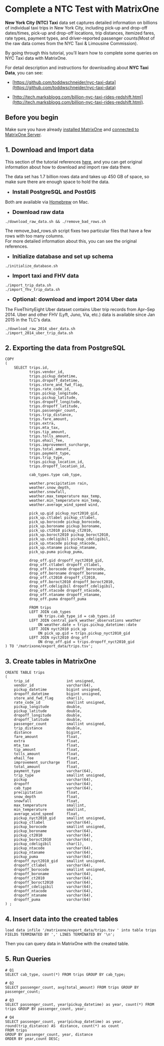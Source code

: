 # **Complete a NTC Test with MatrixOne**

**New York City (NTC) Taxi** data set captures detailed information on billions of individual taxi trips in New York City, including pick-up and drop-off dates/times, pick-up and drop-off locations, trip distances, itemized fares, rate types, payment types, and driver-reported passenger counts(Most of the raw data comes from the NYC Taxi & Limousine Commission).  

By going through this tutorial, you’ll learn how to complete some queries on NYC Taxi data with MatrixOne.

For detail description and instructions for downloading about **NYC Taxi Data**, you can see:  

* [https://github.com/toddwschneider/nyc-taxi-data](https://github.com/toddwschneider/nyc-taxi-data)  

* [http://tech.marksblogg.com/billion-nyc-taxi-rides-redshift.html](http://tech.marksblogg.com/billion-nyc-taxi-rides-redshift.html). 

## **Before you begin** 

Make sure you have already [installed MatrixOne](../install-standalone-matrixone.md) and [connected to MatrixOne Server](../connect-to-matrixone-server.md).
  

## **1. Download and Import data**
This section of the tutorial references [here](https://github.com/toddwschneider/nyc-taxi-data), and you can get original information about how to download and import raw data there.

The data set has 1.7 billion rows data and takes up 450 GB of space, so make sure there are enough space to hold the data.  

* <font size=4>**Install PostgreSQL and PostGIS**</font>  

Both are available via [Homebrew](https://brew.sh) on Mac.  

* <font size=4>**Download raw data**</font>

```
./download_raw_data.sh && ./remove_bad_rows.sh
```
The remove_bad_rows.sh script fixes two particular files that have a few rows with too many columns.  
For more detailed information about this, you can see the original references.

* <font size=4>**Initialize database and set up schema**</font>

```
./initialize_database.sh
```

* <font size=4>**Import taxi and FHV data**</font>

```
./import_trip_data.sh 
./import_fhv_trip_data.sh
```

* <font size=4>**Optional: download and import 2014 Uber data**</font>

The FiveThirtyEight Uber dataset contains Uber trip records from Apr–Sep 2014. Uber and other FHV (Lyft, Juno, Via, etc.) data is available since Jan 2015 in the TLC's data.

```
./download_raw_2014_uber_data.sh 
./import_2014_uber_trip_data.sh
```


## **2. Exporting the data from PostgreSQL**

```
COPY
(
    SELECT trips.id,
           trips.vendor_id,
           trips.pickup_datetime,
           trips.dropoff_datetime,
           trips.store_and_fwd_flag,
           trips.rate_code_id,
           trips.pickup_longitude,
           trips.pickup_latitude,
           trips.dropoff_longitude,
           trips.dropoff_latitude,
           trips.passenger_count,
           trips.trip_distance,
           trips.fare_amount,
           trips.extra,
           trips.mta_tax,
           trips.tip_amount,
           trips.tolls_amount,
           trips.ehail_fee,
           trips.improvement_surcharge,
           trips.total_amount,
           trips.payment_type,
           trips.trip_type,
           trips.pickup_location_id,
           trips.dropoff_location_id,

           cab_types.type cab_type,

           weather.precipitation rain,
           weather.snow_depth,
           weather.snowfall,
           weather.max_temperature max_temp,
           weather.min_temperature min_temp,
           weather.average_wind_speed wind,

           pick_up.gid pickup_nyct2010_gid,
           pick_up.ctlabel pickup_ctlabel,
           pick_up.borocode pickup_borocode,
           pick_up.boroname pickup_boroname,
           pick_up.ct2010 pickup_ct2010,
           pick_up.boroct2010 pickup_boroct2010,
           pick_up.cdeligibil pickup_cdeligibil,
           pick_up.ntacode pickup_ntacode,
           pick_up.ntaname pickup_ntaname,
           pick_up.puma pickup_puma,
           
           drop_off.gid dropoff_nyct2010_gid,
           drop_off.ctlabel dropoff_ctlabel,
           drop_off.borocode dropoff_borocode,
           drop_off.boroname dropoff_boroname,
           drop_off.ct2010 dropoff_ct2010,
           drop_off.boroct2010 dropoff_boroct2010,
           drop_off.cdeligibil dropoff_cdeligibil,
           drop_off.ntacode dropoff_ntacode,
           drop_off.ntaname dropoff_ntaname,
           drop_off.puma dropoff_puma
           
           FROM trips
           LEFT JOIN cab_types
               ON trips.cab_type_id = cab_types.id
           LEFT JOIN central_park_weather_observations weather
               ON weather.date = trips.pickup_datetime::date
           LEFT JOIN nyct2010 pick_up
               ON pick_up.gid = trips.pickup_nyct2010_gid
           LEFT JOIN nyct2010 drop_off
               ON drop_off.gid = trips.dropoff_nyct2010_gid
) TO '/matrixone/export_data/trips.tsv';
```


## **3. Create tables in MatrixOne**
```
CREATE TABLE trips
(
    trip_id                 int unsigned,
    vendor_id               varchar(64),
    pickup_datetime         bigint unsigned,
    dropoff_datetime        bigint unsigned,
    store_and_fwd_flag      char(1),
    rate_code_id            smallint unsigned,
    pickup_longitude        double,
    pickup_latitude         double,
    dropoff_longitude       double,
    dropoff_latitude        double,
    passenger_count         smallint unsigned,
    trip_distance           double,
    distance                bigint,
    fare_amount             float,
    extra                   float,
    mta_tax                 float,
    tip_amount              float,
    tolls_amount            float,
    ehail_fee               float,
    improvement_surcharge   float,
    total_amount            float,
    payment_type            varchar(64),
    trip_type               smallint unsigned,
    pickup                  varchar(64),
    dropoff                 varchar(64),
    cab_type                varchar(64),
    precipitation           float,
    snow_depth              float,
    snowfall                float,
    max_temperature         smallint,
    min_temperature         smallint,
    average_wind_speed      float,
    pickup_nyct2010_gid     smallint unsigned,
    pickup_ctlabel          varchar(64),
    pickup_borocode         smallint unsigned,
    pickup_boroname         varchar(64),
    pickup_ct2010           varchar(64),
    pickup_boroct2010       varchar(64),
    pickup_cdeligibil       char(1),
    pickup_ntacode          varchar(64),
    pickup_ntaname          varchar(64),
    pickup_puma             varchar(64),
    dropoff_nyct2010_gid    smallint unsigned,
    dropoff_ctlabel         varchar(64),
    dropoff_borocode        smallint unsigned,
    dropoff_boroname        varchar(64),
    dropoff_ct2010          varchar(64),
    dropoff_boroct2010      varchar(64),
    dropoff_cdeligibil      varchar(64),
    dropoff_ntacode         varchar(64),
    dropoff_ntaname         varchar(64),
    dropoff_puma            varchar(64)
) ;
```

## **4. Insert data into the created tables**

```
load data infile '/matrixone/export_data/trips.tsv ' into table trips FIELDS TERMINATED BY ',' LINES TERMINATED BY '\n';
```


Then you can query data in MatrixOne with the created table. 

## **5. Run Queries**

```
# Q1
SELECT cab_type, count(*) FROM trips GROUP BY cab_type;

# Q2
SELECT passenger_count, avg(total_amount) FROM trips GROUP BY passenger_count;

# Q3
SELECT passenger_count, year(pickup_datetime) as year, count(*) FROM trips GROUP BY passenger_count, year;

# Q4
SELECT passenger_count, year(pickup_datetime) as year, round(trip_distance) AS  distance, count(*) as count 
FROM trips 
GROUP BY passenger_count, year, distance 
ORDER BY year,count DESC;
```

